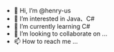 - 👋 Hi, I’m @henry-us
- 👀 I’m interested in Java、C#
- 🌱 I’m currently learning C#
- 💞️ I’m looking to collaborate on ...
- 📫 How to reach me ...

<!---
henry-us/henry-us is a ✨ special ✨ repository because its `README.md` (this file) appears on your GitHub profile.
You can click the Preview link to take a look at your changes.
--->
